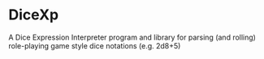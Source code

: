 DiceXp
======

A Dice Expression Interpreter program and library for parsing (and rolling) role-playing game style dice notations (e.g. 2d8+5)
